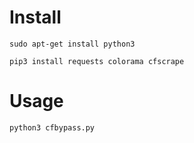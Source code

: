# Install

    sudo apt-get install python3
    
    pip3 install requests colorama cfscrape
    
# Usage

    python3 cfbypass.py
